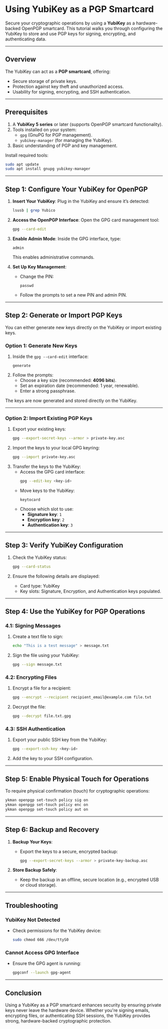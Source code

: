 # Using YubiKey as a PGP Smartcard

Secure your cryptographic operations by using a **YubiKey** as a hardware-backed OpenPGP smartcard. This tutorial walks you through configuring the YubiKey to store and use PGP keys for signing, encrypting, and authenticating data.

---

## **Overview**

The YubiKey can act as a **PGP smartcard**, offering:
- Secure storage of private keys.
- Protection against key theft and unauthorized access.
- Usability for signing, encrypting, and SSH authentication.

---

## **Prerequisites**

1. A **YubiKey 5 series** or later (supports OpenPGP smartcard functionality).
2. Tools installed on your system:
   - `gpg` (GnuPG for PGP management).
   - `yubikey-manager` (for managing the YubiKey).
3. Basic understanding of PGP and key management.

Install required tools:
```bash
sudo apt update
sudo apt install gnupg yubikey-manager
```

---

## **Step 1: Configure Your YubiKey for OpenPGP**

1. **Insert Your YubiKey**:
   Plug in the YubiKey and ensure it’s detected:
   ```bash
   lsusb | grep Yubico
   ```

2. **Access the OpenPGP Interface**:
   Open the GPG card management tool:
   ```bash
   gpg --card-edit
   ```

3. **Enable Admin Mode**:
   Inside the GPG interface, type:
   ```plaintext
   admin
   ```
   This enables administrative commands.

4. **Set Up Key Management**:
   - Change the PIN:
     ```plaintext
     passwd
     ```
   - Follow the prompts to set a new PIN and admin PIN.

---

## **Step 2: Generate or Import PGP Keys**

You can either generate new keys directly on the YubiKey or import existing keys.

### **Option 1: Generate New Keys**
1. Inside the `gpg --card-edit` interface:
   ```plaintext
   generate
   ```
2. Follow the prompts:
   - Choose a key size (recommended: **4096 bits**).
   - Set an expiration date (recommended: 1 year, renewable).
   - Enter a strong passphrase.

The keys are now generated and stored directly on the YubiKey.

---

### **Option 2: Import Existing PGP Keys**
1. Export your existing keys:
   ```bash
   gpg --export-secret-keys --armor > private-key.asc
   ```
2. Import the keys to your local GPG keyring:
   ```bash
   gpg --import private-key.asc
   ```
3. Transfer the keys to the YubiKey:
   - Access the GPG card interface:
     ```bash
     gpg --edit-key <key-id>
     ```
   - Move keys to the YubiKey:
     ```plaintext
     keytocard
     ```
   - Choose which slot to use:
     - **Signature key**: `1`
     - **Encryption key**: `2`
     - **Authentication key**: `3`

---

## **Step 3: Verify YubiKey Configuration**

1. Check the YubiKey status:
   ```bash
   gpg --card-status
   ```

2. Ensure the following details are displayed:
   - Card type: YubiKey
   - Key slots: Signature, Encryption, and Authentication keys populated.

---

## **Step 4: Use the YubiKey for PGP Operations**

### **4.1: Signing Messages**
1. Create a text file to sign:
   ```bash
   echo "This is a test message" > message.txt
   ```
2. Sign the file using your YubiKey:
   ```bash
   gpg --sign message.txt
   ```

### **4.2: Encrypting Files**
1. Encrypt a file for a recipient:
   ```bash
   gpg --encrypt --recipient recipient_email@example.com file.txt
   ```

2. Decrypt the file:
   ```bash
   gpg --decrypt file.txt.gpg
   ```

### **4.3: SSH Authentication**
1. Export your public SSH key from the YubiKey:
   ```bash
   gpg --export-ssh-key <key-id>
   ```
2. Add the key to your SSH configuration.

---

## **Step 5: Enable Physical Touch for Operations**

To require physical confirmation (touch) for cryptographic operations:
```bash
ykman openpgp set-touch policy sig on
ykman openpgp set-touch policy enc on
ykman openpgp set-touch policy aut on
```

---

## **Step 6: Backup and Recovery**

1. **Backup Your Keys**:
   - Export the keys to a secure, encrypted backup:
     ```bash
     gpg --export-secret-keys --armor > private-key-backup.asc
     ```

2. **Store Backup Safely**:
   - Keep the backup in an offline, secure location (e.g., encrypted USB or cloud storage).

---

## **Troubleshooting**

### **YubiKey Not Detected**
- Check permissions for the YubiKey device:
  ```bash
  sudo chmod 666 /dev/ttyS0
  ```

### **Cannot Access GPG Interface**
- Ensure the GPG agent is running:
  ```bash
  gpgconf --launch gpg-agent
  ```

---

## **Conclusion**

Using a YubiKey as a PGP smartcard enhances security by ensuring private keys never leave the hardware device. Whether you're signing emails, encrypting files, or authenticating SSH sessions, the YubiKey provides strong, hardware-backed cryptographic protection.